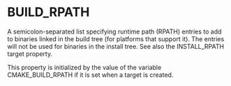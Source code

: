   

# BUILD_RPATH  
A semicolon-separated list specifying runtime path (RPATH)
entries to add to binaries linked in the build tree (for platforms that
support it).  The entries will not be used for binaries in the install
tree.  See also the INSTALL_RPATH target property.  

This property is initialized by the value of the variable
CMAKE_BUILD_RPATH if it is set when a target is created.  

